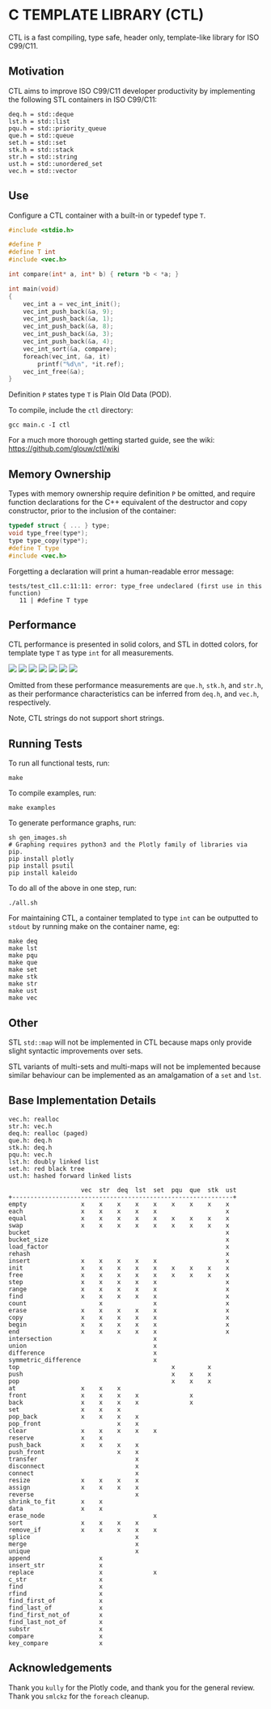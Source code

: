 # C TEMPLATE LIBRARY (CTL)

CTL is a fast compiling, type safe, header only, template-like library for ISO C99/C11.

## Motivation

CTL aims to improve ISO C99/C11 developer productivity by implementing the following
STL containers in ISO C99/C11:

```
deq.h = std::deque
lst.h = std::list
pqu.h = std::priority_queue
que.h = std::queue
set.h = std::set
stk.h = std::stack
str.h = std::string
ust.h = std::unordered_set
vec.h = std::vector
```

## Use

Configure a CTL container with a built-in or typedef type `T`.

```C
#include <stdio.h>

#define P
#define T int
#include <vec.h>

int compare(int* a, int* b) { return *b < *a; }

int main(void)
{
    vec_int a = vec_int_init();
    vec_int_push_back(&a, 9);
    vec_int_push_back(&a, 1);
    vec_int_push_back(&a, 8);
    vec_int_push_back(&a, 3);
    vec_int_push_back(&a, 4);
    vec_int_sort(&a, compare);
    foreach(vec_int, &a, it)
        printf("%d\n", *it.ref);
    vec_int_free(&a);
}
```

Definition `P` states type `T` is Plain Old Data (POD).

To compile, include the `ctl` directory:

```shell
gcc main.c -I ctl
```

For a much more thorough getting started guide,
see the wiki: https://github.com/glouw/ctl/wiki

## Memory Ownership

Types with memory ownership require definition `P` be omitted, and require
function declarations for the C++ equivalent of the destructor and copy constructor,
prior to the inclusion of the container:

```C
typedef struct { ... } type;
void type_free(type*);
type type_copy(type*);
#define T type
#include <vec.h>
```

Forgetting a declaration will print a human-readable error message:

```shell
tests/test_c11.c:11:11: error: type_free undeclared (first use in this function)
   11 | #define T type
```

## Performance

CTL performance is presented in solid colors, and STL in dotted colors,
for template type `T` as type `int` for all measurements.

![](images/vec.log.png)
![](images/lst.log.png)
![](images/deq.log.png)
![](images/set.log.png)
![](images/ust.log.png)
![](images/pqu.log.png)
![](images/compile.log.png)

Omitted from these performance measurements are `que.h`, `stk.h`, and `str.h`,
as their performance characteristics can be inferred from `deq.h`, and `vec.h`,
respectively.

Note, CTL strings do not support short strings.

## Running Tests

To run all functional tests, run:

```shell
make
```

To compile examples, run:

```shell
make examples
```

To generate performance graphs, run:

```shell
sh gen_images.sh
# Graphing requires python3 and the Plotly family of libraries via pip.
pip install plotly
pip install psutil
pip install kaleido
```

To do all of the above in one step, run:

```shell
./all.sh
```

For maintaining CTL, a container templated to type `int` can be
outputted to `stdout` by running make on the container name, eg:

```shell
make deq
make lst
make pqu
make que
make set
make stk
make str
make ust
make vec
```

## Other

STL `std::map` will not be implemented in CTL because maps only provide slight
syntactic improvements over sets.

STL variants of multi-sets and multi-maps will not be implemented because
similar behaviour can be implemented as an amalgamation of a `set` and `lst`.

## Base Implementation Details

```
vec.h: realloc
str.h: vec.h
deq.h: realloc (paged)
que.h: deq.h
stk.h: deq.h
pqu.h: vec.h
lst.h: doubly linked list
set.h: red black tree
ust.h: hashed forward linked lists

                    vec  str  deq  lst  set  pqu  que  stk  ust
+-------------------------------------------------------------+
empty               x    x    x    x    x    x    x    x    x
each                x    x    x    x    x                   x
equal               x    x    x    x    x    x    x    x    x
swap                x    x    x    x    x    x    x    x    x
bucket                                                      x
bucket_size                                                 x
load_factor                                                 x
rehash                                                      x
insert              x    x    x    x    x                   x
init                x    x    x    x    x    x    x    x    x
free                x    x    x    x    x    x    x    x    x
step                x    x    x    x    x                   x
range               x    x    x    x    x                   x
find                x    x    x    x    x                   x
count                    x              x                   x
erase               x    x    x    x    x                   x
copy                x    x    x    x    x                   x
begin               x    x    x    x    x                   x
end                 x    x    x    x    x                   x
intersection                            x                   
union                                   x                   
difference                              x                   
symmetric_difference                    x                   
top                                          x         x
push                                         x    x    x
pop                                          x    x    x
at                  x    x    x
front               x    x    x    x              x
back                x    x    x    x              x
set                 x    x    x
pop_back            x    x    x    x
pop_front                     x    x
clear               x    x    x    x    x
reserve             x    x
push_back           x    x    x    x
push_front                    x    x
transfer                           x
disconnect                         x
connect                            x
resize              x    x    x    x
assign              x    x    x    x
reverse                            x
shrink_to_fit       x    x
data                x    x
erase_node                              x
sort                x    x    x    x
remove_if           x    x    x    x    x
splice                             x
merge                              x
unique                             x
append                   x
insert_str               x
replace                  x              x
c_str                    x
find                     x
rfind                    x
find_first_of            x
find_last_of             x
find_first_not_of        x
find_last_not_of         x
substr                   x
compare                  x
key_compare              x
```

## Acknowledgements

Thank you `kully` for the Plotly code, and thank you for the general review.
Thank you `smlckz` for the `foreach` cleanup.
